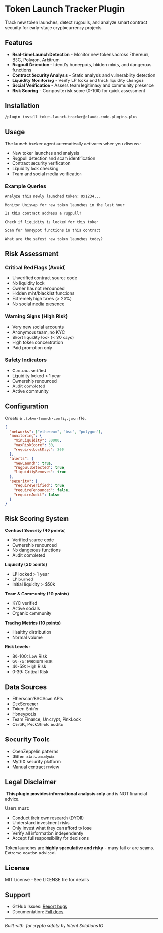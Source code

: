 # Token Launch Tracker Plugin

Track new token launches, detect rugpulls, and analyze smart contract security for early-stage cryptocurrency projects.

## Features

- **Real-time Launch Detection** - Monitor new tokens across Ethereum, BSC, Polygon, Arbitrum
- **Rugpull Detection** - Identify honeypots, hidden mints, and dangerous functions
- **Contract Security Analysis** - Static analysis and vulnerability detection
- **Liquidity Monitoring** - Verify LP locks and track liquidity changes
- **Social Verification** - Assess team legitimacy and community presence
- **Risk Scoring** - Composite risk score (0-100) for quick assessment

## Installation

```bash
/plugin install token-launch-tracker@claude-code-plugins-plus
```

## Usage

The launch tracker agent automatically activates when you discuss:
- New token launches and analysis
- Rugpull detection and scam identification
- Contract security verification
- Liquidity lock checking
- Team and social media verification

### Example Queries

```
Analyze this newly launched token: 0x1234...

Monitor Uniswap for new token launches in the last hour

Is this contract address a rugpull?

Check if liquidity is locked for this token

Scan for honeypot functions in this contract

What are the safest new token launches today?
```

## Risk Assessment

### Critical Red Flags (Avoid)
- Unverified contract source code
- No liquidity lock
- Owner has not renounced
- Hidden mint/blacklist functions
- Extremely high taxes (> 20%)
- No social media presence

### Warning Signs (High Risk)
- Very new social accounts
- Anonymous team, no KYC
- Short liquidity lock (< 30 days)
- High token concentration
- Paid promotion only

### Safety Indicators
- Contract verified 
- Liquidity locked > 1 year 
- Ownership renounced 
- Audit completed 
- Active community 

## Configuration

Create a `.token-launch-config.json` file:

```json
{
  "networks": ["ethereum", "bsc", "polygon"],
  "monitoring": {
    "minLiquidity": 50000,
    "maxRiskScore": 60,
    "requiredLockDays": 365
  },
  "alerts": {
    "newLaunch": true,
    "rugpullDetected": true,
    "liquidityRemoved": true
  },
  "security": {
    "requireVerified": true,
    "requireRenounced": false,
    "requireAudit": false
  }
}
```

## Risk Scoring System

**Contract Security (40 points)**
- Verified source code
- Ownership renounced
- No dangerous functions
- Audit completed

**Liquidity (30 points)**
- LP locked > 1 year
- LP burned
- Initial liquidity > $50k

**Team & Community (20 points)**
- KYC verified
- Active socials
- Organic community

**Trading Metrics (10 points)**
- Healthy distribution
- Normal volume

**Risk Levels:**
- 80-100: Low Risk 
- 60-79: Medium Risk ️
- 40-59: High Risk 
- 0-39: Critical Risk 

## Data Sources

- Etherscan/BSCScan APIs
- DexScreener
- Token Sniffer
- Honeypot.is
- Team Finance, Unicrypt, PinkLock
- CertiK, PeckShield audits

## Security Tools

- OpenZeppelin patterns
- Slither static analysis
- MythX security platform
- Manual contract review

## Legal Disclaimer

️ **This plugin provides informational analysis only** and is NOT financial advice.

Users must:
- Conduct their own research (DYOR)
- Understand investment risks
- Only invest what they can afford to lose
- Verify all information independently
- Accept full responsibility for decisions

Token launches are **highly speculative and risky** - many fail or are scams. Extreme caution advised.

## License

MIT License - See LICENSE file for details

## Support

- GitHub Issues: [Report bugs](https://github.com/AndroidNextdoor/stoked-automations/issues)
- Documentation: [Full docs](https://docs.claude-code-plugins.com)

---

*Built with ️ for crypto safety by Intent Solutions IO*

